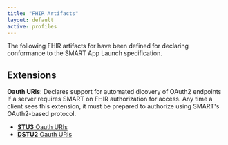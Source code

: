 ```yaml
---
title: "FHIR Artifacts"
layout: default
active: profiles
---
```


The following FHIR artifacts for have been defined for declaring conformance to the SMART App Launch specification.

## Extensions

**Oauth URIs**: Declares support for automated dicovery of OAuth2 endpoints If a server requires SMART on FHIR authorization for access. Any time a client sees this extension, it must be prepared to authorize using SMART's OAuth2-based protocol.

- [**STU3** Oauth URIs](../../StructureDefinition-oauth-uris.html)
- [**DSTU2** Oauth URIs](../../StructureDefinition-dstu2-oauth-uris.html)

<br /><br />

<!--
- [SMART Capabilities](../../StructureDefinition-extension-smart-capabilities.html):  Support for optional SMART launch features.


## Terminology
**Value Sets**

- [CapabilityCodes](../../ValueSet-cap-codes.html): Codes describing *optional* SMART features

**Code Systems**

- [CapabilityCodes](../../CodeSystem-cap-codes.html): Codes describing *optional* SMART features
output/CodeSystem-cap-codes.html
-->
